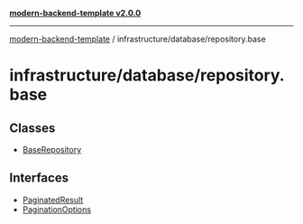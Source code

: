 [**modern-backend-template v2.0.0**](../../../README.md)

***

[modern-backend-template](../../../modules.md) / infrastructure/database/repository.base

# infrastructure/database/repository.base

## Classes

- [BaseRepository](classes/BaseRepository.md)

## Interfaces

- [PaginatedResult](interfaces/PaginatedResult.md)
- [PaginationOptions](interfaces/PaginationOptions.md)
